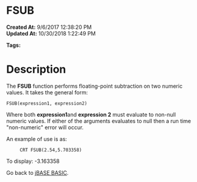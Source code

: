 # FSUB

**Created At:** 9/6/2017 12:38:20 PM  
**Updated At:** 10/30/2018 1:22:49 PM  

**Tags:**
<badge text='mathematical operations' vertical='middle' />
<badge text='floating point operations' vertical='middle' />

# Description

The **FSUB** function performs floating-point subtraction on two numeric values. It takes the general form:

```
FSUB(expression1, expression2)
```

Where both **expression1**and **expression 2** must evaluate to non-null numeric values. If either of the arguments evaluates to null then a run time "non-numeric" error will occur.

An example of use is as:

```
     CRT FSUB(2.54,5.703358)
```

To display: -3.163358



Go back to [jBASE BASIC](263498-jbase-basic).
